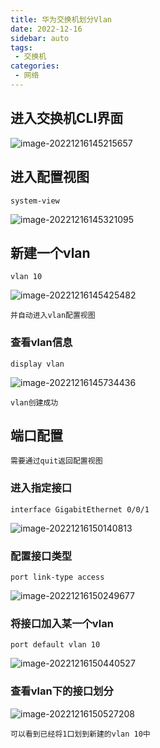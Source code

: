 ```yaml
---
title: 华为交换机划分Vlan 
date: 2022-12-16
sidebar: auto
tags: 
 - 交换机
categories:
 - 网络
---
```


## 进入交换机CLI界面

![image-20221216145215657](https://sugarys.oss-cn-beijing.aliyuncs.com/document/exchange/image-20221216145215657.png)

## 进入配置视图

```shell
system-view
```

![image-20221216145321095](https://sugarys.oss-cn-beijing.aliyuncs.com/document/exchange/image-20221216145321095.png)

## 新建一个vlan

```shell
vlan 10
```

![image-20221216145425482](https://sugarys.oss-cn-beijing.aliyuncs.com/document/exchange/image-20221216145425482.png)

`并自动进入vlan配置视图`

### 查看vlan信息

```shell
display vlan
```

![image-20221216145734436](https://sugarys.oss-cn-beijing.aliyuncs.com/document/exchange/image-20221216145734436.png)

`vlan创建成功`

## 端口配置

`需要通过quit返回配置视图`

### 进入指定接口

```shell
interface GigabitEthernet 0/0/1
```

![image-20221216150140813](https://sugarys.oss-cn-beijing.aliyuncs.com/document/exchange/image-20221216150140813.png)

### 配置接口类型

```shell
port link-type access
```

![image-20221216150249677](https://sugarys.oss-cn-beijing.aliyuncs.com/document/exchange/image-20221216150249677.png)

### 将接口加入某一个vlan

```shell
port default vlan 10
```

![image-20221216150440527](https://sugarys.oss-cn-beijing.aliyuncs.com/document/exchange/image-20221216150440527.png)

### 查看vlan下的接口划分

![image-20221216150527208](https://sugarys.oss-cn-beijing.aliyuncs.com/document/exchange/image-20221216150527208.png)

`可以看到已经将1口划到新建的vlan 10中`
